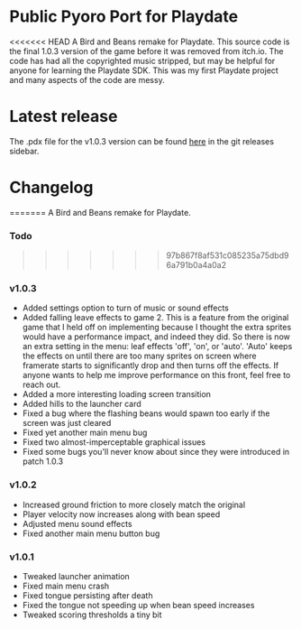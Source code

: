 
# Public Pyoro Port for Playdate

<<<<<<< HEAD
A Bird and Beans remake for Playdate. This source code is the final 1.0.3 version of the game before it was removed from itch.io. The code has had all the copyrighted music stripped, but may be helpful for anyone for learning the Playdate SDK. This was my first Playdate project and many aspects of the code are messy. 

# Latest release
The .pdx file for the v1.0.3 version can be found [here](https://github.com/macvogelsang/pyoro/releases/tag/v1.0.3) in the git releases sidebar.

# Changelog
=======
A Bird and Beans remake for Playdate.

### Todo
>>>>>>> 97b867f8af531c085235a75dbd96a791b0a4a0a2

### v1.0.3
- Added settings option to turn of music or sound effects
- Added falling leave effects to game 2. This is a feature from the original game that I held off on implementing because I thought the extra sprites would have a performance impact, and indeed they did. So there is now an extra setting in the menu: leaf effects 'off', 'on', or 'auto'. 'Auto' keeps the effects on until there are too many sprites on screen where framerate starts to significantly drop and then turns off the effects. If anyone wants to help me improve performance on this front, feel free to reach out.
- Added a more interesting loading screen transition 
- Added hills to the launcher card
- Fixed a bug where the flashing beans would spawn too early if the screen was just cleared
- Fixed yet another main menu bug
- Fixed two almost-imperceptable graphical issues  
- Fixed some bugs you'll never know about since they were introduced in patch 1.0.3 

### v1.0.2

- Increased ground friction to more closely match the original
- Player velocity now increases along with bean speed
- Adjusted menu sound effects
- Fixed another main menu button bug

### v1.0.1

- Tweaked launcher animation
- Fixed main menu crash
- Fixed tongue persisting after death
- Fixed the tongue not speeding up when bean speed increases
- Tweaked scoring thresholds a tiny bit